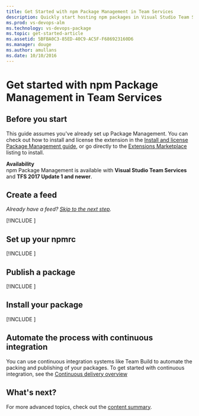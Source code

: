 ```yaml
---
title: Get Started with npm Package Management in Team Services
description: Quickly start hosting npm packages in Visual Studio Team Services
ms.prod: vs-devops-alm
ms.technology: vs-devops-package
ms.topic: get-started-article
ms.assetid: 5BFBA0C3-85ED-40C9-AC5F-F686923160D6
ms.manager: douge
ms.author: amullans
ms.date: 10/10/2016
---
```


# Get started with npm Package Management in Team Services

## Before you start
This guide assumes you've already set up Package Management. You can check out how to install and license the extension in the 
[Install and license Package Management guide](install.md), or go directly to the [Extensions Marketplace](https://marketplace.visualstudio.com/items?itemName=ms.feed) 
listing to install.

**Availability**<br>
npm Package Management is available with **Visual Studio Team Services** and **TFS 2017 Update 1 and newer**.

<a name="create-a-feed"></a>
## Create a feed

*Already have a feed? [Skip to the next step](#set-up-your-npmrc).*

[!INCLUDE [](_shared/create-feed.md)]

<a name="set-up-your-npmrc"></a>
## Set up your npmrc

[!INCLUDE [](_shared/npm/npmrc.md)]

<a name="publish-a-package"></a>
## Publish a package

[!INCLUDE [](_shared/npm/publish.md)]

<a name="consume-in-visual-studio"></a>
## Install your package

[!INCLUDE [](_shared/npm/install.md)]

<a name="automate-with-continuous-integration"></a>
## Automate the process with continuous integration

You can use continuous integration systems like Team Build to automate the packing and publishing of your packages. 
To get started with continuous integration, see the [Continuous delivery overview](build/overview.md) 

## What's next?

For more advanced topics, check out the [content summary](overview.md#content-summary).
